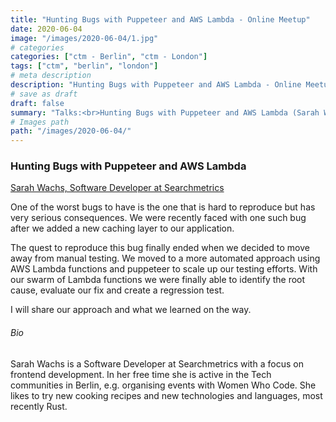 ```yaml
---
title: "Hunting Bugs with Puppeteer and AWS Lambda - Online Meetup"
date: 2020-06-04
image: "/images/2020-06-04/1.jpg"
# categories
categories: ["ctm - Berlin", "ctm - London"]
tags: ["ctm", "berlin", "london"]
# meta description
description: "Hunting Bugs with Puppeteer and AWS Lambda - Online Meetup"
# save as draft
draft: false
summary: "Talks:<br>Hunting Bugs with Puppeteer and AWS Lambda (Sarah Wachs)"
# Images path
path: "/images/2020-06-04/"
---
```


### Hunting Bugs with Puppeteer and AWS Lambda
[Sarah Wachs, Software Developer at Searchmetrics](https://www.linkedin.com/in/sarah-wachs-152665127/)

One of the worst bugs to have is the one that is hard to reproduce but 
has very serious consequences. We were recently faced with one such bug 
after we added a new caching layer to our application.

The quest to reproduce this bug finally ended when we decided to move away 
from manual testing. We moved to a more automated approach using AWS Lambda 
functions and puppeteer to scale up our testing efforts. With our swarm of 
Lambda functions we were finally able to identify the root cause, evaluate 
our fix and create a regression test.

I will share our approach and what we learned on the way.



###### Bio
Sarah Wachs is a Software Developer at Searchmetrics with a focus on 
frontend development. In her free time she is active in the Tech communities 
in Berlin, e.g. organising events with Women Who Code. She likes to try new 
cooking recipes and new technologies and languages, most recently Rust.

